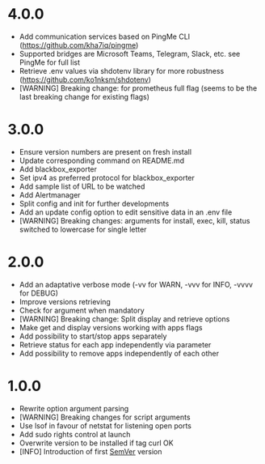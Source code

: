 # 4.0.0
- Add communication services based on PingMe CLI (https://github.com/kha7iq/pingme)
- Supported bridges are Microsoft Teams, Telegram, Slack, etc. see PingMe for full list
- Retrieve .env values via shdotenv library for more robustness (https://github.com/ko1nksm/shdotenv) 
- [WARNING] Breaking change: for prometheus full flag (seems to be the last breaking change for existing flags)

# 3.0.0
- Ensure version numbers are present on fresh install
- Update corresponding command on README.md
- Add blackbox_exporter
- Set ipv4 as preferred protocol for blackbox_exporter
- Add sample list of URL to be watched
- Add Alertmanager
- Split config and init for further developments
- Add an update config option to edit sensitive data in an .env file
- [WARNING] Breaking changes: arguments for install, exec, kill, status switched to lowercase for single letter

# 2.0.0
- Add an adaptative verbose mode (-vv for WARN, -vvv for INFO, -vvvv for DEBUG)
- Improve versions retrieving
- Check for argument when mandatory
- [WARNING] Breaking change: Split display and retrieve options
- Make get and display versions working with apps flags
- Add possibility to start/stop apps separately
- Retrieve status for each app independently via parameter
- Add possibility to remove apps independently of each other

# 1.0.0
- Rewrite option argument parsing
- [WARNING] Breaking changes for script arguments
- Use lsof in favour of netstat for listening open ports
- Add sudo rights control at launch
- Overwrite version to be installed if tag curl OK
- [INFO] Introduction of first [SemVer](https://semver.org/) version